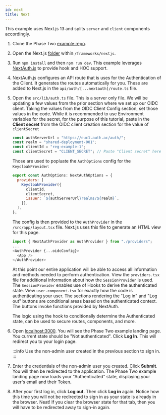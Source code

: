 ```yaml
---
id: next
title: Next
---
```


This example uses Next.js 13 and splits `server` and `client` components accordingly.

1. Clone the Phase Two [example repo](https://github.com/p2-inc/examples/).
1. Open the Next.js [folder](https://github.com/p2-inc/examples/tree/main/frameworks/nextjs) within `/frameworks/nextjs`.
1. Run `npm install` and then `npm run dev`. This example leverages [NextAuth.js](https://next-auth.js.org/) to provide hook and HOC support.
1. NextAuth.js configures an API route that is uses for the Authentication of the Client. It generates the routes automatically for you. These are added to Next.js in the `api/auth/[...nextauth]/route.ts` file.
1. Open the `src/lib/auth.ts` file. This is a server only file. We will be updating a few values from the prior section where we set up our OIDC client. Taking the values from the OIDC Client Config section, set those values in the code. While it is recommended to use Environment variables for the secret, for the purpose of this tutorial, paste in the **Client secret** from the OIDC client creation section for the value of `clientSecret`

   ```js
   const authServerUrl = "https://euc1.auth.ac/auth/";
   const realm = "shared-deployment-001";
   const clientId = "reg-example-1";
   const clientSecret = "CLIENT_SECRET"; // Paste "Client secret" here. Use Environment variables in prod
   ```

   Those are used to popluate the `AuthOptions` config for the `KeycloakProvider`:

   ```js
   export const AuthOptions: NextAuthOptions = {
     providers: [
       KeycloakProvider({
         clientId,
         clientSecret,
         issuer: `${authServerUrl}realms/${realm}`,
       }),
     ],
   };
   ```

   The config is then provided to the `AuthProvider` in the `/src/app/layout.tsx` file. Next.js uses this file to generate an HTML view for this page.

   ```js
   import { NextAuthProvider as AuthProvider } from "./providers";
   ...
   <AuthProvider {...oidcConfig}>
     <App />
   </AuthProvider>
   ```

   At this point our entire application will be able to access all information and methods needed to perform authentication. View the `providers.tsx` file for additional information about how the `SessionProvider` is used. The `SessionProvider` enables use of Hooks to derive the authenticated state. View `user.component.tsx` for exactly how the code is authenticating your user. The sections rendering the "Log in" and "Log out" buttons are conditional areas based on the authenticated context. The buttons invoke functions provided by NextAuth.

   The logic using the hook to conditionally determine the Authenticated state, can be used to secure routes, components, and more.

1. Open [localhost:3000](http://localhost:3000). You will see the Phase Two example landing page. You current state should be "Not authenticated". Click **Log In**. This will redirect you to your login page.

   :::info
   Use the non-admin user created in the previous section to sign in.
   :::

1. Enter the credentials of the non-admin user you created. Click **Submit**. You will then be redirected to the application. The Phase Two example landing page now loads your "Authenticated" state, displaying your user's email and their Token.
1. After your first log in, click **Log out**. Then click **Log in** again. Notice how this time you will not be redirected to sign in as your state is already in the browser. Neat! If you clear the browser state for that tab, then you will have to be redirected away to sign-in again.
